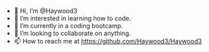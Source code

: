- 👋 Hi, I’m @Haywood3
- 👀 I’m interested in learning how to code.
- 🌱 I’m currently in a coding bootcamp.
- 💞️ I’m looking to collaborate on anything.
- 📫 How to reach me at https://github.com/Haywood3/Haywood3

<!---
Haywood3/Haywood3 is a ✨ special ✨ repository because its `README.md` (this file) appears on your GitHub profile.
You can click the Preview link to take a look at your changes.
--->
